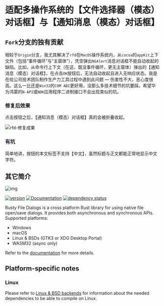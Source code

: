 # 适配多操作系统的【文件选择器（模态）对话框】与【通知消息（模态）对话框】

## `Fork`分支的独有贡献

相较于`Origin`分支，我尤其解决了`rfd`在`MacOS`操作系统内，从`cocoa`的`appKit`上下文外（包括“事件循环”与“主窗体”），凭空弹出`NSAlert`消息对话框不能自动收起的缺陷。比如，从命令行上下文（在这，既没事件循环，更无主窗体）弹出的【通知消息（模态）对话框】，在点击`OK`按钮后，无法自动收起且进入无响应状态。我是在给公司技术团队制作生产力工具过程中遇到此问题 — 伤害性不大，恶心度很高。这么一比还是`Win32`的`COM ABI`更好用，没那么多技术细节的坑要踩。希望华为鸿蒙的`N-API`或`NDK`应用程序二进制接口不会出现类似的坑。

### 修复后效果

点击按钮之后，【通知消息（模态）对话框】真的会被折叠收起。

![rfd-修复成果](https://github.com/user-attachments/assets/6585399b-74f6-4c38-bf1e-4bea445b3c7f)

### 有坑

简单地讲，按钮的本文标签不支持【中文】，虽然标题与正文都能正常地显示中文字符。

## 其它简介

![img](https://github.com/PolyMeilex/rfd/assets/20758186/9bef59fa-60f0-448c-b9db-44ab436ee611)

[![version](https://img.shields.io/crates/v/rfd.svg)](https://crates.io/crates/rfd)
[![Documentation](https://docs.rs/rfd/badge.svg)](https://docs.rs/rfd)
[![dependency status](https://deps.rs/crate/rfd/0.15.1/status.svg)](https://deps.rs/crate/rfd/0.15.1)

Rusty File Dialogs is a cross platform Rust library for using native file open/save dialogs.
It provides both asynchronous and synchronous APIs. Supported platforms:

* Windows
* macOS
* Linux & BSDs (GTK3 or XDG Desktop Portal)
* WASM32 (async only)

Refer to the [documentation](https://docs.rs/rfd) for more details.

## Platform-specific notes

### Linux

Please refer to [Linux & BSD backends](https://docs.rs/rfd/latest/rfd/#linux--bsd-backends) for information about the needed dependencies to be able to compile on Linux.
